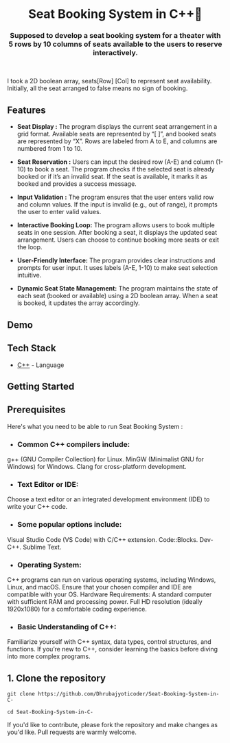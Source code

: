 <div align="center">
  <h1 align="center">Seat Booking System in
 C++🚀
</h1>
  <h3>Supposed to develop a seat booking system for a theater with 5 rows by 10 columns of seats available to the users to reserve interactively.</h3>

</div>

<br/>



I took a 2D boolean array, seats[Row] [Col] to represent seat availability.
Initially, all the seat arranged to false means no sign of booking.

## Features

- **Seat Display :** The program displays the current seat arrangement in a grid format.
Available seats are represented by “[ ]”, and booked seats are represented by “X”.
Rows are labeled from A to E, and columns are numbered from 1 to 10.
- **Seat Reservation :** Users can input the desired row (A-E) and column (1-10) to book a seat.
The program checks if the selected seat is already booked or if it’s an invalid seat.
If the seat is available, it marks it as booked and provides a success message.
- **Input Validation :** The program ensures that the user enters valid row and column values.
If the input is invalid (e.g., out of range), it prompts the user to enter valid values.

- **Interactive Booking Loop:** The program allows users to book multiple seats in one session.
After booking a seat, it displays the updated seat arrangement.
Users can choose to continue booking more seats or exit the loop.

- **User-Friendly Interface:** The program provides clear instructions and prompts for user input.
It uses labels (A-E, 1-10) to make seat selection intuitive.

- **Dynamic Seat State Management:** The program maintains the state of each seat (booked or available) using a 2D boolean array.
When a seat is booked, it updates the array accordingly.

## Demo



## Tech Stack

- [C++](https://cplusplus.com/doc/tutorial/) - Language


## Getting Started

## Prerequisites

Here's what you need to be able to run Seat Booking System :

- ### Common C++ compilers include:
g++ (GNU Compiler Collection) for Linux.
MinGW (Minimalist GNU for Windows) for Windows.
Clang for cross-platform development.
- ### Text Editor or IDE:
Choose a text editor or an integrated development environment (IDE) to write your C++ code.
- ### Some popular options include:
Visual Studio Code (VS Code) with C/C++ extension.
Code::Blocks.
Dev-C++.
Sublime Text.
- ### Operating System:
C++ programs can run on various operating systems, including Windows, Linux, and macOS.
Ensure that your chosen compiler and IDE are compatible with your OS.
Hardware Requirements:
A standard computer with sufficient RAM and processing power.
Full HD resolution (ideally 1920x1080) for a comfortable coding experience.
- ### Basic Understanding of C++:
Familiarize yourself with C++ syntax, data types, control structures, and functions.
If you’re new to C++, consider learning the basics before diving into more complex programs.

## 1. Clone the repository

```shell
git clone https://github.com/Dhrubajyoticoder/Seat-Booking-System-in-C-

cd Seat-Booking-System-in-C-

```



If you'd like to contribute, please fork the repository and make changes as you'd like. Pull requests are warmly welcome.

